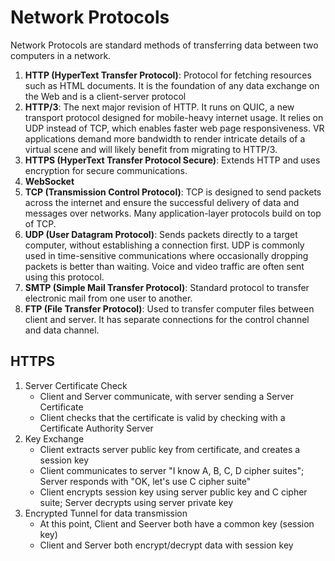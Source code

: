 # Network Protocols

Network Protocols are standard methods of transferring data between two computers in a network.

1. **HTTP (HyperText Transfer Protocol)**: Protocol for fetching resources such as HTML documents. It is the foundation of any data exchange on the Web and is a client-server protocol
2. **HTTP/3**: The next major revision of HTTP. It runs on QUIC, a new transport protocol designed for mobile-heavy internet usage. It relies on UDP instead of TCP, which enables faster web page responsiveness. VR applications demand more bandwidth to render intricate details of a virtual scene and will likely benefit from migrating to HTTP/3.
3. **HTTPS (HyperText Transfer Protocol Secure)**: Extends HTTP and uses encryption for secure communications.
4. **WebSocket**
5. **TCP (Transmission Control Protocol)**: TCP is designed to send packets across the internet and ensure the successful delivery of data and messages over networks. Many application-layer protocols build on top of TCP.
6. **UDP (User Datagram Protocol)**: Sends packets directly to a target computer, without establishing a connection first. UDP is commonly used in time-sensitive communications where occasionally dropping packets is better than waiting. Voice and video traffic are often sent using this protocol.
7. **SMTP (Simple Mail Transfer Protocol)**: Standard protocol to transfer electronic mail from one user to another.
8. **FTP (File Transfer Protocol)**: Used to transfer computer files between client and server. It has separate connections for the control channel and data channel.

## HTTPS

1. Server Certificate Check
   - Client and Server communicate, with server sending a Server Certificate
   - Client checks that the certificate is valid by checking with a Certificate Authority Server
2. Key Exchange
   - Client extracts server public key from certificate, and creates a session key
   - Client communicates to server "I know A, B, C, D cipher suites"; Server responds with "OK, let's use C cipher suite"
   - Client encrypts session key using server public key and C cipher suite; Server decrypts using server private key
3. Encrypted Tunnel for data transmission
   - At this point, Client and Seerver both have a common key (session key)
   - Client and Server both encrypt/decrypt data with session key
